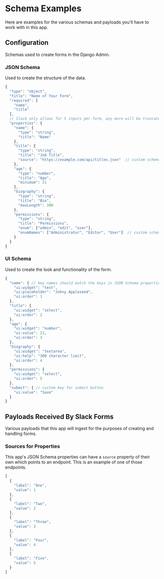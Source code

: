 # Schema Examples

Here are examples for the various schemas and payloads you'll have to work with in this app.

## Configuration

Schemas used to create forms in the Django Admin.

### JSON Schema

Used to create the structure of the data.

```javascript
{
  "type": "object",
  "title": "Name of Your Form",
  "required": [
    "name",
    "title"
  ],
  // Slack only allows for 5 inputs per form, any more will be truncated
  "properties": {
    "name": {
      "type": "string",
      "title": "Name"
    },
    "title": {
      "type": "string",
      "title": "Job Title",
      "source": "https://example.com/api/titles.json"  // custom schema keyword for this app
    },
    "age": {
      "type": "number",
      "title": "Age",
      "minimum": 21
    },
    "biography": {
      "type": "string",
      "title": "Bio",
      "maxLength": 300
    },
    "permissions": {
      "type": "string",
      "title": "Permissions",
      "enum": ["admin", "edit", "user"],
      "enumNames": ["Administrator", "Editor", "User"]  // custom schema keyword for this app
    }
  }
}
```

### UI Schema

Used to create the look and functionality of the form.

```javascript
{
  "name": { // key names should match the keys in JSON Schema properties
    "ui:widget": "text",
    "ui:placeholder": "Johny Appleseed",
    "ui:order": 1
  },
  "title": {
    "ui:widget": "select",
    "ui:order": 2
  },
  "age": {
    "ui:widget": "number",
    "ui:value": 21,
    "ui:order": 3
  },
  "biography": {
    "ui:widget": "textarea",
    "ui:help": "300 character limit",
    "ui:order": 4
  },
  "permissions": {
    "ui:widget": "select",
    "ui:order": 5
  },
  "submit": { // custom key for submit button
    "ui:value": "Save"
  }
}
```

## Payloads Received By Slack Forms

Various payloads that this app will ingest for the purposes of creating and handling forms.

### Sources for Properties
This app's JSON Schema properties can have a `source` property of their own which points to an endpoint. This is an example of one of those endpoints.
```javascript
[
  {
    "label": "One",
    "value": 1
  },
  {
    "label": "Two",
    "value": 2
  },
  {
    "label": "Three",
    "value": 3
  },
  {
    "label": "Four",
    "value": 4
  },
  {
    "label": "Five",
    "value": 5
  }
]
```

### 
